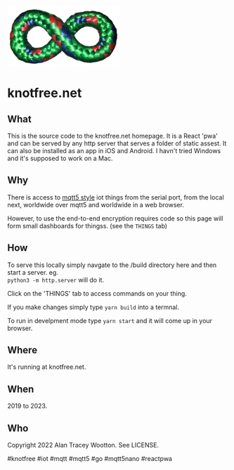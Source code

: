 
![knotfree knot](/KnotFreeKnot256cropped.png)
 # knotfree.net

## What

This is the source code to the knotfree.net homepage. 
It is a React 'pwa' and can be served by any http server that serves a folder of static assest.
It can also be installed as an app in iOS and Android. I havn't tried Windows and it's supposed to work on a Mac.

## Why

There is access to [mqtt5 style](https://github.com/awootton/mqtt5nano) iot things from the serial port, from the local next, worldwide over mqtt5 and worldwide in a web browser.

However, to use the end-to-end encryption requires code so this page will form small dashboards for thingss. (see the ```THINGS``` tab)

## How

To serve this locally simply navgate to the /build directory here and then start a server. eg.  
```python3 -m http.server```
will do it.

Click on the 'THINGS' tab to access commands on your thing. 

If you make changes simply type ```yarn build``` into a termnal. 

To run in develpment mode type ```yarn start```  and it will come up in your browser.

## Where

It's running at knotfree.net.

## When

2019 to 2023.

## Who 

Copyright 2022 Alan Tracey Wootton. See LICENSE.

#knotfree #iot #mqtt #mqtt5 #go #mqtt5nano #reactpwa 
